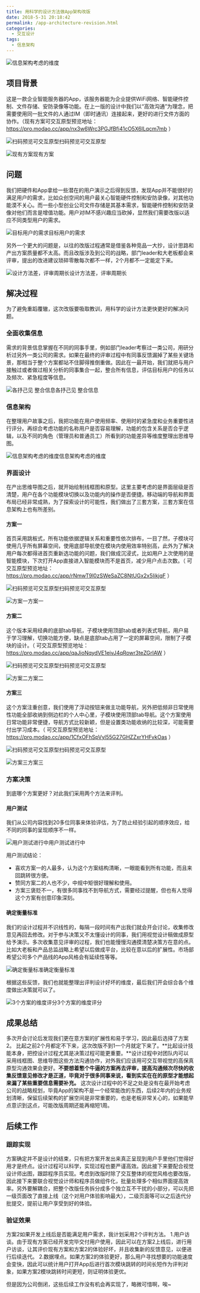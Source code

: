 ```yaml
---
title: 用科学的设计方法做App架构改版
date: 2018-5-31 20:18:42
permalink: /app-architecture-revision.html
categories:
  - 交互设计
tags:
  - 信息架构
---
```


![信息架构考虑的维度](http://pic.ftium4.com/5089-1225a98c03132ebd.png)

## 项目背景

这是一款企业智能服务器的App，该服务器能为企业提供WiFi网络、智能硬件控制、文件存储、安防录像等功能。在上一版的设计中我们以“高效沟通”为理念，把需要使用同一批文件的人通过IM（即时通讯）连接起来，更好的进行文件方面的协作。（现有方案可交互原型预览地址： https://pro.modao.cc/app/nx3w6Wrc3PGJfBfi41cO5X6ILqcm7mb ）

<!-- more -->

![扫码预览可交互原型](http://pic.ftium4.com/5089-b67e4df7ef5a430e-1.png)扫码预览可交互原型

![现有方案](http://pic.ftium4.com/5089-6be18dbe84705d05.png)现有方案

## 问题

我们把硬件和App拿给一些潜在的用户演示之后得到反馈，发现App并不能很好的满足用户的需求，比如众创空间的用户最关心智能硬件控制和安防录像，对其他功能漠不关心。而一些小型创业公司文件存储是其基本需求，智能硬件控制和安防录像对他们而言是增值功能。用户对IM不感兴趣应当砍掉，显然我们需要改版以适应不同类型用户的需求。

![目标用户的需求](http://pic.ftium4.com/5089-f6f68b524b02b0e5.png)目标用户的需求

另外一个更大的问题是，以往的改版过程通常是借鉴各种竞品一大抄，设计思路和产出方案质量都不太高。而且改版涉及到公司的战略，部门leader和大老板都会来评审，提出的改进建议琐碎零散每次都不一样，2个月都不一定能定下来。

![设计方法差，评审周期长](http://pic.ftium4.com/5089-c0c2ccdee18f6928.png)设计方法差，评审周期长

## 解决过程

为了避免重蹈覆辙，这次改版要吸取教训，用科学的设计方法更快更好的解决问题。

### 全面收集信息

需求的背景信息掌握在不同的同事手里，例如部门leader考察过一类公司，用研分析过另外一类公司的需求。如果在最终的评审过程中有同事反馈漏掉了某些关键场景，那相当于整个方案都站不住脚得推倒重做。因此在一最开始，我们就把与用户接触过或者做过相关分析的同事集合一起，整合所有信息，评估目标用户的任务以及频次、紧急程度等信息。

![各抒己见 整合信息](http://pic.ftium4.com/5089-f85804549d8dbcd1.png)各抒己见 整合信息

### 信息架构

在整理用户故事之后，我把功能在用户使用频率、使用时的紧急度和业务重要性进行评分。再综合考虑功能的名称用户是否容易理解，功能的包含关系是否合乎逻辑，以及不同的角色（管理员和普通员工）所看到的功能差异等维度整理出思维导图。

![信息架构考虑的维度](http://pic.ftium4.com/5089-1225a98c03132ebd.png)信息架构考虑的维度

### 界面设计

在产出思维导图之后，就开始绘制线框图和原型。这里主要考虑的是界面层级是否清楚，用户在各个功能模块切换以及功能内的操作是否便捷。移动端的导航和界面布局已经非常成熟，为了探索设计的可能性，我们做出了三套方案，三套方案在信息架构上也有所差别。

#### 方案一

首页采用跳板式，所有功能依据逻辑关系和重要性依次排布，一目了然，子模块可使用几乎所有屏幕空间，使用底部导航使在模块内使用效率特别高，此外为了解决用户每次都得进首页重新选功能的问题，我们做成沉浸式，比如用户上次使用的是智能模块，下次打开App直接进入智能模块而不是首页，减少用户点击次数。（ 可交互原型预览地址：https://pro.modao.cc/app/rNmwT9l0zSWeSaZC8NtUGx2x5IikjqF ）

![扫码预览可交互原型](http://pic.ftium4.com/5089-22b348aabfdd0754-1.png)扫码预览可交互原型

![方案一](http://pic.ftium4.com/5089-1e5f84efc1616491.png)方案一

#### 方案二

这个版本采用经典的底部tab导航，子模块使用顶部tab或者列表式导航，用户易于学习理解，切换功能方便，缺点是底部tab占用了一定的屏幕空间，限制了子模块的设计。（ 可交互原型预览地址：https://pro.modao.cc/app/qaJioNqydVE1eivJ4qRowr3teZGrlAW ）

![扫码预览可交互原型](http://pic.ftium4.com/5089-1ddaab287f36bad8-1.png)扫码预览可交互原型

![方案二](http://pic.ftium4.com/5089-1a1065f9c8697ffd.png)方案二

#### 方案三

这个方案注重创意，我们使用了浮动按钮来做主功能导航，另外把低频非日常使用性功能全部收纳到侧边栏的个人中心里，子模块使用顶部tab导航。这个方案使用日常功能非常便捷，导航方式比较新颖，但是设置类功能收纳的比较深，可能需要付出学习成本。（ 可交互原型预览地址：https://pro.modao.cc/app/1CfxOFhSpVyl55G27GHZZxrYHFvkOas ）

![扫码预览可交互原型](http://pic.ftium4.com/5089-23ec67c609b9396a.png)扫码预览可交互原型

![方案三](http://pic.ftium4.com/5089-ca22433879a875a2.png)方案三

### 方案决策

到底哪个方案更好？对此我们采用两个方法来评判。

#### 用户测试

我们从公司内容找到20多位同事来体验评估，为了防止经验引起的顺序效应，给不同的同事的呈现顺序不一样。

 

![用户测试进行中](http://pic.ftium4.com/5089-f52dbba79dba861a.png)用户测试进行中

用户测试结论：

- 喜欢方案一的人最多，认为这个方案结构清晰，一眼能看到所有功能，而且来回跳转很方便。
- 赞同方案二的人也不少，中规中矩很好理解和使用。
- 方案三褒贬不一，有很多同事找不到导航方式，需要经过提醒，但也有人觉得这个方案有创意印象深刻。

#### 确定衡量标准

我们的设计过程并不识线性的，每隔一段时间有产出我们就会开会讨论，收集修改意见再回去修改。对于参与决策又不太懂设计的同事，我们用视觉设计稿做成原型给予演示。多次收集意见评审的过程，我们也能慢慢沟通摸清楚决策方在意的点。比如大老板和产品总监战略上希望以后做成平台，比较在意以后的扩展性。市场部希望公司多个产品线的App风格会有延续性等等。

 

![确定衡量标准](http://pic.ftium4.com/5089-edc547d41f37b6b9.png)确定衡量标准

根据这些反馈，我们也就能整理出评判设计好坏的维度，最后我们开会综合各个维度做出决策就可以了。

![3个方案的维度评分](http://pic.ftium4.com/5089-7d1fa62861dd5861.png)3个方案的维度评分

## 成果总结

多次开会讨论后发现我们更在意方案的扩展性和易于学习，因此最后选择了方案2。
比起之前2个月都定不下来，这次改版不到1一个月就定下来了。**比起设计技能本身，把控设计过程尤其是决策过程可能更重要。**设计过程中对团队内可以采用线框图、思维导图这些方法沟通协作，对外我们应该用可交互带视觉的高保真原型沟通效果会更好。**不要想着憋个牛逼的方案再去评审，提高沟通频次尽快的收集反馈意见修改才是正道，毕竟对于很多同事来说，看到实实在在的原型才能想起来漏了某些重要信息需要补充。**
这次设计过程中的不足之处是没有在最开始考虑公司的战略规划，毕竟App的架构不是一个经常能改的东西，后续2年内的业务规划清晰，保留后续架构的扩展空间是非常重要的，也是老板非常关心的，如果能早点意识到这点，可能改版周期还能再缩短1周。

## 后续工作

### 跟踪实现

方案确定并不是设计的结束，只有把方案开发出来真正呈现到用户手里他们觉得好用才是终点。设计过程可以科学，实现过程也要严谨高效。因此接下来要配合视觉设计师出图，跟踪程序员实现。考虑到改版时除了交互整体的视觉风格也要改版，因此接下来要联合视觉设计师和程序员做组件化，批量处理多个相似界面提高效率。另外要解耦合，把整个改版任务拆分成多个独立互不干扰的小部分，可以先把一级页面改了直接上线（这个对用户体验影响最大），二级页面等可以之后迭代分批提交，提前让用户享受到好的体验。

### 验证效果

方案2如果开发上线后是否能满足用户需求，我计划采用2个评判方法。
1.用户访谈。由于现有方案已经开发完毕交付用户使用，因此可以在方案2上线后，进行用户访谈，让其评价现有方案和方案2的体验好坏，并且收集新的反馈意见，以便进行后续迭代。
2.数据埋点。如果方案2的体验更好，那么用户寻找想要的功能速度会变快，因此可以统计用户打开App后进行首次模块跳转的时间长短作为评判对象，如果方案2模块跳转时间更短，则证明体验更优。

但是因为公司倒闭，这些后续工作没有机会再实现了，略微可惜啊，唉~